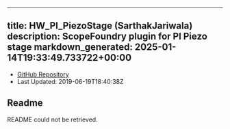 
---
title: HW_PI_PiezoStage (SarthakJariwala)
description: ScopeFoundry plugin for PI Piezo stage
markdown_generated: 2025-01-14T19:33:49.733722+00:00
---
- [GitHub Repository](https://github.com/SarthakJariwala/HW_PI_PiezoStage)
- Last Updated: 2019-06-19T18:40:38Z
## Readme
README could not be retrieved.

